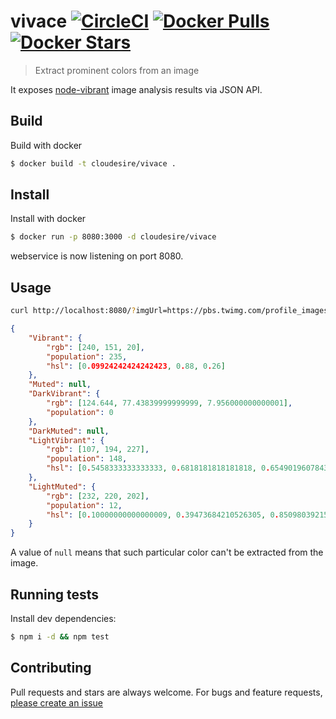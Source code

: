 # vivace [![CircleCI](https://circleci.com/gh/ClouDesire/vivace.svg?style=svg)](https://circleci.com/gh/ClouDesire/vivace) [![Docker Pulls](https://img.shields.io/docker/pulls/cloudesire/vivace.svg?style=plastic)](https://hub.docker.com/r/cloudesire/vivace/) [![Docker Stars](https://img.shields.io/docker/stars/cloudesire/vivace.svg?style=plastic)](https://hub.docker.com/r/cloudesire/vivace/)

> Extract prominent colors from an image

It exposes [node-vibrant](https://www.npmjs.com/package/node-vibrant) image analysis results via JSON API.

## Build

Build with docker

```sh
$ docker build -t cloudesire/vivace .
```

## Install

Install with docker

```sh
$ docker run -p 8080:3000 -d cloudesire/vivace
```

webservice is now listening on port 8080.

## Usage

```sh
curl http://localhost:8080/?imgUrl=https://pbs.twimg.com/profile_images/616283184104390656/mFS3zZrF.jpg
```

```json
{
	"Vibrant": {
		"rgb": [240, 151, 20],
		"population": 235,
		"hsl": [0.09924242424242423, 0.88, 0.26]
	},
	"Muted": null,
	"DarkVibrant": {
		"rgb": [124.644, 77.43839999999999, 7.956000000000001],
		"population": 0
	},
	"DarkMuted": null,
	"LightVibrant": {
		"rgb": [107, 194, 227],
		"population": 148,
		"hsl": [0.5458333333333333, 0.6818181818181818, 0.6549019607843137]
	},
	"LightMuted": {
		"rgb": [232, 220, 202],
		"population": 12,
		"hsl": [0.10000000000000009, 0.39473684210526305, 0.8509803921568627]
	}
}
```

A value of `null` means that such particular color can't be extracted from the image.

## Running tests

Install dev dependencies:

```sh
$ npm i -d && npm test
```

## Contributing

Pull requests and stars are always welcome. For bugs and feature requests, [please create an issue](https://github.com/ClouDesire/vivace/issues)
